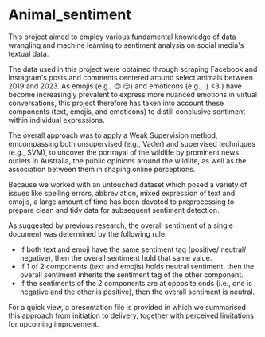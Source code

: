 # Animal_sentiment
This project aimed to employ various fundamental knowledge of data wrangling and machine learning to sentiment analysis on social media's textual data.

The data used in this project were obtained through scraping Facebook and Instagram's posts and comments centered around select animals between 2019 and 2023. As emojis (e.g., 😊 😏) and emoticons (e.g., :) <3 ) have become increasingly prevalent to express more nuanced emotions in virtual conversations, this project therefore has taken into account these components (text, emojis, and emoticons) to distill conclusive sentiment within individual expressions.

The overall approach was to apply a Weak Supervision method, emcompassing both unsupervised (e.g., Vader) and supervised techniques (e.g., SVM), to uncover the portrayal of the wildlife by prominent news outlets in Australia, the public opinions around the wildlife, as well as the association between them in shaping online perceptions.

Because we worked with an untouched dataset which posed a variety of issues like spelling errors, abbreviation, mixed expression of text and emojis, a large amount of time has been devoted to preprocessing to prepare clean and tidy data for subsequent sentiment detection.

As suggested by previous research, the overall sentiment of a single document was determined by the following rule:
- If both text and emoji have the same sentiment tag (positive/ neutral/ negative), then the overall sentiment hold that same value.
- If 1 of 2 components (text and emojis) holds neutral sentiment, then the overall sentiment inherits the sentiment tag of the other component.
- If the sentiments of the 2 components are at opposite ends (i.e., one is negative and the other is positive), then the overall sentiment is neutral.

For a quick view, a presentation file is provided in which we summarised this approach from initiation to delivery, together with perceived limitations for upcoming improvement.
